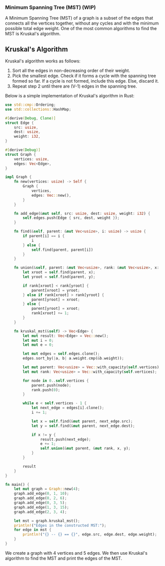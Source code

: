 ### Minimum Spanning Tree (MST) (WIP)

A Minimum Spanning Tree (MST) of a graph is a subset of the edges that connects all the vertices together, without any cycles and with the minimum possible total edge weight. One of the most common algorithms to find the MST is Kruskal's algorithm.

## Kruskal's Algorithm 

Kruskal's algorithm works as follows:
1. Sort all the edges in non-decreasing order of their weight.
2. Pick the smallest edge. Check if it forms a cycle with the spanning tree formed so far. If a cycle is not formed, include this edge. Else, discard it.
3. Repeat step 2 until there are (V-1) edges in the spanning tree.

Below is a simple implementation of Kruskal's algorithm in Rust:

```rust
use std::cmp::Ordering;
use std::collections::HashMap;

#[derive(Debug, Clone)]
struct Edge {
    src: usize,
    dest: usize,
    weight: i32,
}

#[derive(Debug)]
struct Graph {
    vertices: usize,
    edges: Vec<Edge>,
}

impl Graph {
    fn new(vertices: usize) -> Self {
        Graph {
            vertices,
            edges: Vec::new(),
        }
    }

    fn add_edge(&mut self, src: usize, dest: usize, weight: i32) {
        self.edges.push(Edge { src, dest, weight });
    }

    fn find(&self, parent: &mut Vec<usize>, i: usize) -> usize {
        if parent[i] == i {
            i
        } else {
            self.find(parent, parent[i])
        }
    }

    fn union(&self, parent: &mut Vec<usize>, rank: &mut Vec<usize>, x: usize, y: usize) {
        let xroot = self.find(parent, x);
        let yroot = self.find(parent, y);

        if rank[xroot] < rank[yroot] {
            parent[xroot] = yroot;
        } else if rank[xroot] > rank[yroot] {
            parent[yroot] = xroot;
        } else {
            parent[yroot] = xroot;
            rank[xroot] += 1;
        }
    }

    fn kruskal_mst(&self) -> Vec<Edge> {
        let mut result: Vec<Edge> = Vec::new();
        let mut i = 0;
        let mut e = 0;

        let mut edges = self.edges.clone();
        edges.sort_by(|a, b| a.weight.cmp(&b.weight));

        let mut parent: Vec<usize> = Vec::with_capacity(self.vertices);
        let mut rank: Vec<usize> = Vec::with_capacity(self.vertices);

        for node in 0..self.vertices {
            parent.push(node);
            rank.push(0);
        }

        while e < self.vertices - 1 {
            let next_edge = edges[i].clone();
            i += 1;

            let x = self.find(&mut parent, next_edge.src);
            let y = self.find(&mut parent, next_edge.dest);

            if x != y {
                result.push(next_edge);
                e += 1;
                self.union(&mut parent, &mut rank, x, y);
            }
        }

        result
    }
}

fn main() {
    let mut graph = Graph::new(4);
    graph.add_edge(0, 1, 10);
    graph.add_edge(0, 2, 6);
    graph.add_edge(0, 3, 5);
    graph.add_edge(1, 3, 15);
    graph.add_edge(2, 3, 4);

    let mst = graph.kruskal_mst();
    println!("Edges in the constructed MST:");
    for edge in mst {
        println!("{} -- {} == {}", edge.src, edge.dest, edge.weight);
    }
}
```

We create a graph with 4 vertices and 5 edges. We then use Kruskal's algorithm to find the MST and print the edges of the MST.
